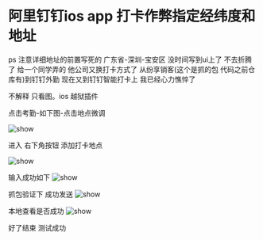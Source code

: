 # 阿里钉钉ios app 打卡作弊指定经纬度和地址

ps 注意详细地址的前置写死的  广东省-深圳-宝安区 没时间写到ui上了  不去折腾了  给一个同学弄的 他公司又换打卡方式了
从纷享销客(这个是抓的包 代码之前仓库有)到钉钉外勤 现在又到钉钉智能打卡上 我已经心力憔悴了

不解释 只看图。ios 越狱插件  

点击考勤-如下图-点击地点微调

  <img src="https://raw.githubusercontent.com/hackxhj/DingTalkDaKa-Tweak.xm/master/img/IMG_1.PNG" alt="show" title="show">

进入 右下角按钮 添加打卡地点

  <img src="https://raw.githubusercontent.com/hackxhj/DingTalkDaKa-Tweak.xm/master/img/IMG_2.PNG" alt="show" title="show">

输入成功如下
  <img src="https://raw.githubusercontent.com/hackxhj/DingTalkDaKa-Tweak.xm/master/img/IMG_3.PNG" alt="show" title="show">

抓包验证下 成功发送
  <img src="https://raw.githubusercontent.com/hackxhj/DingTalkDaKa-Tweak.xm/master/img/IMG_4.PNG" alt="show" title="show">

本地查看是否成功
  <img src="https://raw.githubusercontent.com/hackxhj/DingTalkDaKa-Tweak.xm/master/img/IMG_5.PNG" alt="show" title="show">

好了结束 测试成功
